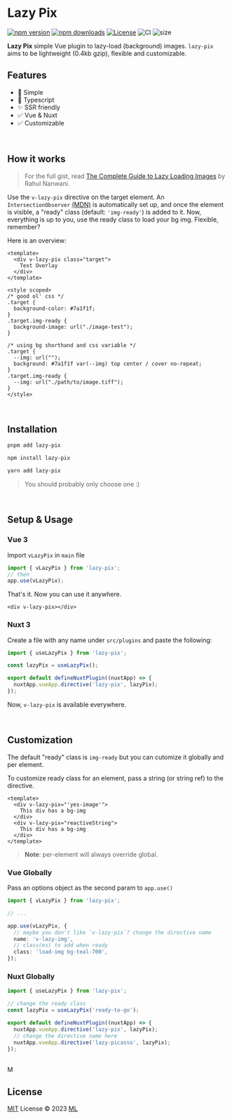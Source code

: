 # Lazy Pix

[![npm version](https://img.shields.io/npm/v/lazy-pix?label=npm&color=teal)](https://www.npmjs.com/package/lazy-pix)
[![npm downloads](https://img.shields.io/npm/dt/lazy-pix)](https://www.npmjs.com/package/lazy-pix)
[![License](https://img.shields.io/github/license/ijkml/lazy-pix?color=teal)](./LICENSE)
![CI](http://img.shields.io/github/actions/workflow/status/ijkml/lazy-pix/ci.yml?branch=main)
![size](https://img.shields.io/bundlephobia/minzip/lazy-pix?label=minified&color=teal)

**Lazy Pix** simple Vue plugin to lazy-load (background) images. `lazy-pix` aims to be lightweight (0.4kb gzip), flexible and customizable.

## Features

- 💯 Simple
- 💯 Typescript
- ✨ SSR friendly
- ✅ Vue & Nuxt
- ✅ Customizable

<br>

## How it works

> For the full gist, read [The Complete Guide to Lazy Loading Images](https://css-tricks.com/the-complete-guide-to-lazy-loading-images/) by Rahul Nanwani.

Use the `v-lazy-pix` directive on the target element. An `IntersectionObserver` [(MDN)](https://developer.mozilla.org/en-US/docs/Web/API/Intersection_Observer_API) is automatically set up, and once the element is visible, a "ready" class (default: `'img-ready'`) is added to it. Now, everything is up to you, use the ready class to load your bg img. Flexible, remember?

Here is an overview:

```vue
<template>
  <div v-lazy-pix class="target">
    Text Overlay
  </div>
</template>

<style scoped>
/* good ol' css */
.target {
  background-color: #7a1f1f;
}
.target.img-ready {
  background-image: url("./image-test");
}

/* using bg shorthand and css variable */
.target {
  --img: url("");
  background: #7a1f1f var(--img) top center / cover no-repeat;
}
.target.img-ready {
  --img: url("./path/to/image.tiff");
}
</style>
```

<br>

## Installation

```bash
pnpm add lazy-pix
```

```bash
npm install lazy-pix
```

```bash
yarn add lazy-pix
```

> You should probably only choose one :)

<br>

## Setup & Usage

### Vue 3

Import `vLazyPix` in `main` file

```ts main.ts
import { vLazyPix } from 'lazy-pix';
// then
app.use(vLazyPix);
```

That's it. Now you can use it anywhere.

```vue
<div v-lazy-pix></div>
```

### Nuxt 3

Create a file with any name under `src/plugins` and paste the following:

```ts
import { useLazyPix } from 'lazy-pix';

const lazyPix = useLazyPix();

export default defineNuxtPlugin((nuxtApp) => {
  nuxtApp.vueApp.directive('lazy-pix', lazyPix);
});
```

Now, `v-lazy-pix` is available everywhere.

<br>

## Customization

The default "ready" class is `img-ready` but you can cutomize it globally and per element.

To customize ready class for an element, pass a string (or string ref) to the directive.

```vue
<template>
  <div v-lazy-pix="'yes-image'">
    This div has a bg-img
  </div>
  <div v-lazy-pix="reactiveString">
    This div has a bg-img
  </div>
</template>
```

> **Note**:
> per-element will always override global.

### Vue Globally

Pass an options object as the second param to `app.use()`

```ts
import { vLazyPix } from 'lazy-pix';

// ...

app.use(vLazyPix, {
  // maybe you don't like `v-lazy-pix`? change the directive name
  name: 'v-lazy-img',
  // class(es) to add when ready
  class: 'load-img bg-teal-700',
});
```

### Nuxt Globally

```ts
import { useLazyPix } from 'lazy-pix';

// change the ready class
const lazyPix = useLazyPix('ready-to-go');

export default defineNuxtPlugin((nuxtApp) => {
  nuxtApp.vueApp.directive('lazy-pix', lazyPix);
  // change the directive name here
  nuxtApp.vueApp.directive('lazy-picasso', lazyPix);
});
```

<br>
M
<br>

## License

[MIT](./LICENSE) License © 2023 [ML](https://github.com/ijkml)
